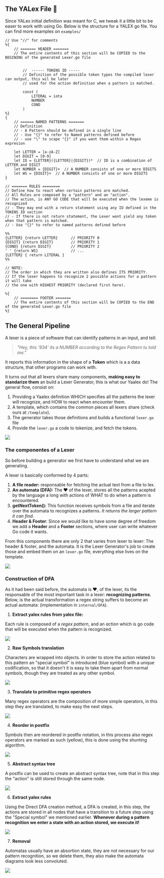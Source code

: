 ## The YALex File 📄
Since YALex initial definition was meant for C, we tweak it a little bit to be easer to work with using Go. Below is the structure for a YALEX go file. You can find more examples on `examples/`

```
// Use "//" for comments
%{ 
    // ======= HEADER =======
    // The entire contents of this section will be COPIED to the BEGINING of the generated Lexer.go file
    
    
        //  ------ TOKENS ID -----
        // Definition of the possible token types the compiled lexer can output, this wil be later
        // used for the action definition when a pattern is matched.

        const (
            LITERAL = iota
            NUMBER
            COND 
        )
%}
{
    // ====== NAMED PATTERNS =======
    // Definition 
    // - A Pattern should be defined in a single line
    // - Use "{}" to refer to Named patterns defined before
    // - use "\" to scape "{}" if you want them within a Regex expresion

    let LETTER = [a-zA-Z]
    let DIGIT = [0-9]
    let ID = {LETTER}({LETTER}|{DIGIT})*  // ID is a combination of LETTER and DIGIT
    let NUMBER = {DIGIT}+  // A NUMBER consists of one or more DIGITS
    let WS = {DIGIT}+  // A NUMBER consists of one or more DIGITS
} 

// ======= RULES ========
// Define how to react when certain patterns are matched.
// All Rules are composed by a "pattern" and an "action".
// The action, is ANY GO CODE that will be executed when the lexeme is recognized
// - They may end with a return statement using any ID defined in the TOKENS ID section
// - If there is not return statement, the Lexer wont yield any token when that pattern is matched.
// - Use "{}" to refer to named patterns defined before

%%
{LETTER} {return LETTER}      // PRIORITY 0
{DIGIT} {return DIGIT}        // PRIORITY 1
{COND} {return DIGIT}         // PRIORITY 2
' ' {return WS}               // ...
{LETTER} { return LITERAL }
%%

// NOTE:
// The order in which they are written also defines ITS PRIORITY. 
// If the lexer happens to recognize 2 possible actions for a pattern it will take 
// the one with HIGHEST PRIORITY (declared first here).

%{
    // ======== FOOTER =======
    // The entire contents of this section will be COPIED to the END of the generated Lexer.go file
%}
```

## The General Pipeline
A lexer is a piece of software that can identify patterns in an input, and tell:

> *"Hey, this '934' its a NUMBER according to the Regex Pattern tu told me."*

It reports this information in the shape of a **Token** which is a a data structure, that other programs can work with.

It turns out that all lexers share many components, **making easy to standarize them** an build a Lexer Generator, this is what our Yaalex do! The general flow, consist on:

1. Providing a Yaalex definition WHICH specifies all the patterns the lexer will recognize, and HOW to react when encounter them.
2. A template, which contains the common pieces all lexers share (check ours at `/template`).
3. The generator takes those definitions and builds a functional `lexer.go` file
4. Provide the `lexer.go` a code to tokenize, and fetch the tokens.

![](../../pictures/pipeline.png)

### The componentes of a Lexer
So before building a generator we first have to understand what we are generating.

A lexer is basically conformed by 4 parts:
1. **A file reader:** responsable for fetching the actual text from a file to lex.
2. **An automata (DFA):** The ❤️ of the lexer, stores all the patterns acepted by the language a long with actions of WHAT to do when a pattern is encountered.
3. **getNextToken():** This function receives symbols from a file and iterate over the automata to recognizes a patterns. *It returns the larger pattern it can find*.
4. **Header & Footer**: Since we would like to have some degree of freedom we add a **Header** and a **Footer** sections, where user can write whatever Go code it wants. 

From this components there are only 2 that varies from lexer to lexer: The header & footer, and the automata. It is the Lexer Generator's job to create those and embed them on an `lexer.go` file, everything else lives on the template.

![](../../pictures/lexerComponents.png)

### Construction of DFA
As it had been said before, the automata is ❤️, of the lexer, its the responsable of the most important task in a lexer: **recognizing patterns.** Below, is the actual transformation a regex string suffers to become an actual automata: (implementation in `internal/DFA`).

1. **Extract yalex rules from yalex file:**

Each rule is composed of a *regex pattern*, and an *action* which is go code that will be executed when the pattern is recognized.

![](../../pictures/1.png)

2. **Raw Symbols translation**

Characters are wrapped into objects. In order to store the action related to this pattern an "special symbol" is introduced (blue symbol) with a unique codification, so that it doesn't it is easy to take them apart from normal symbols, though they are treated as any other symbol.

![](../../pictures/2.png)

3. **Translate to primitive regex operators**

Many regex operators are the composition of more simple operators, in this step they are translated, to make easy the next steps.

![](../../pictures/3.png)

4. **Reorder in postfix**

Symbols then are reordered in postfix notation, in this process also regex operators are marked as such (yellow), this is done using the shunting algorithm.

![](../../pictures/4.png)

5. **Abstract syntax tree**

A postfix can be used to create an abstract syntax tree, note that in this step the "action" is still stored through the same node.

![](../../pictures/5.png)

6. **Extract yalex rules**

Using the Direct DFA creation method, a DFA is created, in this step, the actions are stored in all nodes that have a transition to a future step using the "Special symbol" we mentioned earlier. **Whenever during a pattern recognition we enter a state with an action stored, we execute it!**

![](../../pictures/6.png)

7. **Removal**

Automatas usually have an absortion state, they are not necessary for our pattern recognition, so we delete them, they also make the automata diagrams look less convoluted.

![](../../pictures/7.png)
